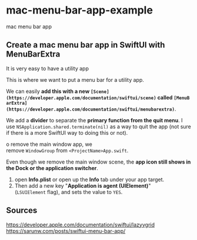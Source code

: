 # mac-menu-bar-app-example
mac menu bar app

## Create a mac menu bar app in SwiftUI with MenuBarExtra

It is very easy to have a utility app 


This is where we want to put a menu bar for a utility app.

We can easily **add this with a new `[Scene](https://developer.apple.com/documentation/swiftui/scene)` called `[MenuBarExtra](https://developer.apple.com/documentation/swiftui/menubarextra)`**.

We add a **divider** to separate the **primary function from the quit menu**. I use `NSApplication.shared.terminate(nil)` as a way to quit the app (not sure if there is a more SwiftUI way to doing this or not).

o remove the main window app, we remove `WindowGroup` from `<ProjectName>App.swift`.

Even though we remove the main window scene, the **app icon still shows in the Dock or the application switcher**.

1. open **Info.plist** or open up the **Info** tab under your app target.
2. Then add a new key "**Application is agent (UIElement)**" (`LSUIElement` flag), and sets the value to `YES`.



## Sources
https://developer.apple.com/documentation/swiftui/lazyvgrid
https://sarunw.com/posts/swiftui-menu-bar-app/
